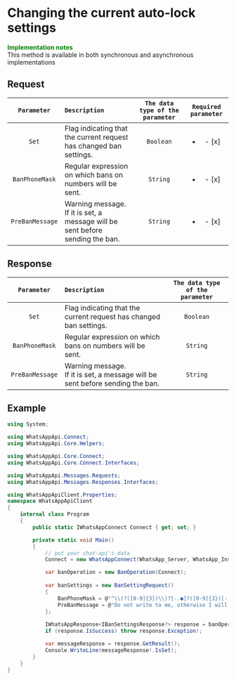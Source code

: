 ﻿# Changing the current auto-lock settings
**<span style="color:green">Implementation notes</span>**<br/>
This method is available in both synchronous and asynchronous implementations

## Request
| `Parameter` | `Description`                        | `The data type of the parameter` | `Required parameter` |
|:-----------:|:-------------------------------------|:--------------------------------:|:--------------------:|
|`Set`          | Flag indicating that the current request has changed ban settings. | `Boolean` | <ul><li>- [x] </li></ul> |
|`BanPhoneMask` | Regular expression on which bans on numbers will be sent. | `String`| <ul><li>- [x] </li></ul> |
|`PreBanMessage`| Warning message. <br/> If it is set, a message will be sent before sending the ban. | `String`| <ul><li>- [x] </li></ul> |

## Response
| `Parameter`           | `Description`                                           | `The data type of the parameter` | 
|:---------------------:|:--------------------------------------------------------|:--------------------------------:|
|`Set`          | Flag indicating that the current request has changed ban settings. | `Boolean`
|`BanPhoneMask` | Regular expression on which bans on numbers will be sent. | `String`
|`PreBanMessage`| Warning message. <br/> If it is set, a message will be sent before sending the ban. | `String`

## Example
```csharp
using System;

using WhatsAppApi.Connect;
using WhatsAppApi.Core.Helpers;

using WhatsAppApi.Core.Connect;
using WhatsAppApi.Core.Connect.Interfaces;

using WhatsAppApi.Messages.Requests;
using WhatsAppApi.Messages.Responses.Interfaces;

using WhatsAppApiClient.Properties;
namespace WhatsAppApiClient
{
    internal class Program
    {
        public static IWhatsAppConnect Connect { get; set; }

        private static void Main()
        {
            // put your chat-api's data
            Connect = new WhatsAppConnect(WhatsApp_Server, WhatsApp_Instance, WhatsApp_Token); 

            var banOperation = new BanOperation(Connect);
            
            var banSettings = new BanSettingRequest()
            {
                BanPhoneMask = @"^\\(?([0-9]{3})\\)?[-.●]?([0-9]{3})[-.●]?([0-9]{4})$",
                PreBanMessage = @"Do not write to me, otherwise I will send you a ban"
            };
            
            IWhatsAppResponse<IBanSettingsResponse?> response = banOperation.SetBanSettings(banSettings);
            if (response.IsSuccess) throw response.Exception!;

            var messageResponse = response.GetResult();
            Console.WriteLine(messageResponse!.IsSet);
        }
    }
}
```
